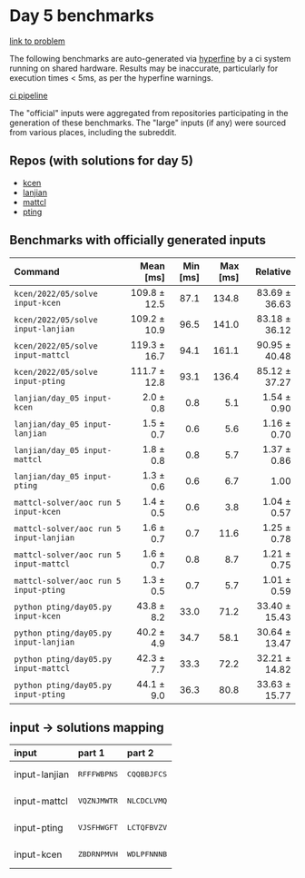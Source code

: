 # Day 5 benchmarks

[link to problem](http://adventofcode.com/2022/day/5)

The following benchmarks are auto-generated via [hyperfine](https://github.com/sharkdp/hyperfine) by a ci system running on shared hardware. Results may be inaccurate, particularly for execution times < 5ms, as per the hyperfine warnings.

[ci pipeline](http://ci.papercode.net:8080/teams/aoc2022/pipelines/aoc-compare-2022)

The "official" inputs were aggregated from repositories participating in the generation of these benchmarks. The "large" inputs (if any) were sourced from various places, including the subreddit.

## Repos (with solutions for day 5)


- [kcen](https://github.com/kcen/AdventOfCode)
- [lanjian](https://github.com/LanJian/aoc-2022)
- [mattcl](https://github.com/mattcl/aoc2022)
- [pting](https://github.com/pting/aoc2022)

## Benchmarks with officially generated inputs
| Command | Mean [ms] | Min [ms] | Max [ms] | Relative |
|:---|---:|---:|---:|---:|
| `kcen/2022/05/solve input-kcen` | 109.8 ± 12.5 | 87.1 | 134.8 | 83.69 ± 36.63 |
| `kcen/2022/05/solve input-lanjian` | 109.2 ± 10.9 | 96.5 | 141.0 | 83.18 ± 36.12 |
| `kcen/2022/05/solve input-mattcl` | 119.3 ± 16.7 | 94.1 | 161.1 | 90.95 ± 40.48 |
| `kcen/2022/05/solve input-pting` | 111.7 ± 12.8 | 93.1 | 136.4 | 85.12 ± 37.27 |
| `lanjian/day_05 input-kcen` | 2.0 ± 0.8 | 0.8 | 5.1 | 1.54 ± 0.90 |
| `lanjian/day_05 input-lanjian` | 1.5 ± 0.7 | 0.6 | 5.6 | 1.16 ± 0.70 |
| `lanjian/day_05 input-mattcl` | 1.8 ± 0.8 | 0.8 | 5.7 | 1.37 ± 0.86 |
| `lanjian/day_05 input-pting` | 1.3 ± 0.6 | 0.6 | 6.7 | 1.00 |
| `mattcl-solver/aoc run 5 input-kcen` | 1.4 ± 0.5 | 0.6 | 3.8 | 1.04 ± 0.57 |
| `mattcl-solver/aoc run 5 input-lanjian` | 1.6 ± 0.7 | 0.7 | 11.6 | 1.25 ± 0.78 |
| `mattcl-solver/aoc run 5 input-mattcl` | 1.6 ± 0.7 | 0.8 | 8.7 | 1.21 ± 0.75 |
| `mattcl-solver/aoc run 5 input-pting` | 1.3 ± 0.5 | 0.7 | 5.7 | 1.01 ± 0.59 |
| `python pting/day05.py input-kcen` | 43.8 ± 8.2 | 33.0 | 71.2 | 33.40 ± 15.43 |
| `python pting/day05.py input-lanjian` | 40.2 ± 4.9 | 34.7 | 58.1 | 30.64 ± 13.47 |
| `python pting/day05.py input-mattcl` | 42.3 ± 7.7 | 33.3 | 72.2 | 32.21 ± 14.82 |
| `python pting/day05.py input-pting` | 44.1 ± 9.0 | 36.3 | 80.8 | 33.63 ± 15.77 |

## input -> solutions mapping
|input|part 1|part 2|
|:---|:---|:---|
|input-lanjian|<pre>RFFFWBPNS</pre>|<pre>CQQBBJFCS</pre>|
|input-mattcl|<pre>VQZNJMWTR</pre>|<pre>NLCDCLVMQ</pre>|
|input-pting|<pre>VJSFHWGFT</pre>|<pre>LCTQFBVZV</pre>|
|input-kcen|<pre>ZBDRNPMVH</pre>|<pre>WDLPFNNNB</pre>|
